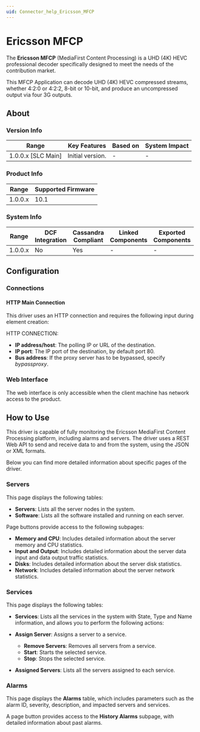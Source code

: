 ```yaml
---
uid: Connector_help_Ericsson_MFCP
---
```


# Ericsson MFCP

The **Ericsson MFCP** (MediaFirst Content Processing) is a UHD (4K) HEVC professional decoder specifically designed to meet the needs of the contribution market.

This MFCP Application can decode UHD (4K) HEVC compressed streams, whether 4:2:0 or 4:2:2, 8-bit or 10-bit, and produce an uncompressed output via four 3G outputs.

## About

### Version Info

| **Range**            | **Key Features** | **Based on** | **System Impact** |
|----------------------|------------------|--------------|-------------------|
| 1.0.0.x \[SLC Main\] | Initial version. | \-           | \-                |

### Product Info

| **Range** | **Supported Firmware** |
|-----------|------------------------|
| 1.0.0.x   | 10.1                   |

### System Info

| **Range** | **DCF Integration** | **Cassandra Compliant** | **Linked Components** | **Exported Components** |
|-----------|---------------------|-------------------------|-----------------------|-------------------------|
| 1.0.0.x   | No                  | Yes                     | \-                    | \-                      |

## Configuration

### Connections

#### HTTP Main Connection

This driver uses an HTTP connection and requires the following input during element creation:

HTTP CONNECTION:

- **IP address/host**: The polling IP or URL of the destination.
- **IP port**: The IP port of the destination, by default port 80.
- **Bus address**: If the proxy server has to be bypassed, specify *bypassproxy*.

### Web Interface

The web interface is only accessible when the client machine has network access to the product.

## How to Use

This driver is capable of fully monitoring the Ericsson MediaFirst Content Processing platform, including alarms and servers. The driver uses a REST Web API to send and receive data to and from the system, using the JSON or XML formats.

Below you can find more detailed information about specific pages of the driver.

### Servers

This page displays the following tables:

- **Servers**: Lists all the server nodes in the system.
- **Software**: Lists all the software installed and running on each server.

Page buttons provide access to the following subpages:

- **Memory and CPU**: Includes detailed information about the server memory and CPU statistics.
- **Input and Output**: Includes detailed information about the server data input and data output traffic statistics.
- **Disks**: Includes detailed information about the server disk statistics.
- **Network**: Includes detailed information about the server network statistics.

### Services

This page displays the following tables:

- **Services**: Lists all the services in the system with State, Type and Name information, and allows you to perform the following actions:

- **Assign Server**: Assigns a server to a service.
  - **Remove Servers**: Removes all servers from a service.
  - **Start**: Starts the selected service.
  - **Stop**: Stops the selected service.

- **Assigned Servers**: Lists all the servers assigned to each service.

### Alarms

This page displays the **Alarms** table, which includes parameters such as the alarm ID, severity, description, and impacted servers and services.

A page button provides access to the **History Alarms** subpage, with detailed information about past alarms.
